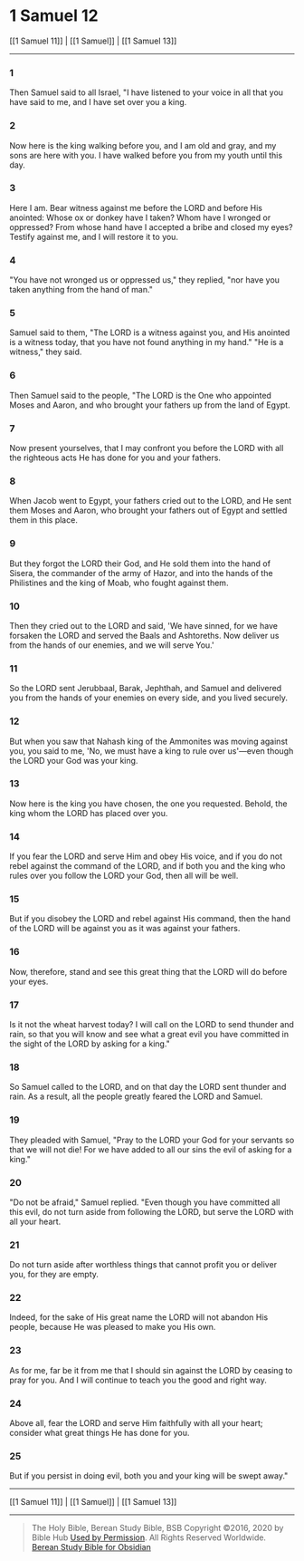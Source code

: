 # 1 Samuel 12

[[1 Samuel 11]] | [[1 Samuel]] | [[1 Samuel 13]]

---

### 1
Then Samuel said to all Israel, "I have listened to your voice in all that you have said to me, and I have set over you a king.

### 2
Now here is the king walking before you, and I am old and gray, and my sons are here with you. I have walked before you from my youth until this day.

### 3
Here I am. Bear witness against me before the LORD and before His anointed: Whose ox or donkey have I taken? Whom have I wronged or oppressed? From whose hand have I accepted a bribe and closed my eyes? Testify against me, and I will restore it to you.

### 4
"You have not wronged us or oppressed us," they replied, "nor have you taken anything from the hand of man."

### 5
Samuel said to them, "The LORD is a witness against you, and His anointed is a witness today, that you have not found anything in my hand." "He is a witness," they said.

### 6
Then Samuel said to the people, "The LORD is the One who appointed Moses and Aaron, and who brought your fathers up from the land of Egypt.

### 7
Now present yourselves, that I may confront you before the LORD with all the righteous acts He has done for you and your fathers.

### 8
When Jacob went to Egypt, your fathers cried out to the LORD, and He sent them Moses and Aaron, who brought your fathers out of Egypt and settled them in this place.

### 9
But they forgot the LORD their God, and He sold them into the hand of Sisera, the commander of the army of Hazor, and into the hands of the Philistines and the king of Moab, who fought against them.

### 10
Then they cried out to the LORD and said, 'We have sinned, for we have forsaken the LORD and served the Baals and Ashtoreths. Now deliver us from the hands of our enemies, and we will serve You.'

### 11
So the LORD sent Jerubbaal, Barak, Jephthah, and Samuel and delivered you from the hands of your enemies on every side, and you lived securely.

### 12
But when you saw that Nahash king of the Ammonites was moving against you, you said to me, 'No, we must have a king to rule over us'—even though the LORD your God was your king.

### 13
Now here is the king you have chosen, the one you requested. Behold, the king whom the LORD has placed over you.

### 14
If you fear the LORD and serve Him and obey His voice, and if you do not rebel against the command of the LORD, and if both you and the king who rules over you follow the LORD your God, then all will be well.

### 15
But if you disobey the LORD and rebel against His command, then the hand of the LORD will be against you as it was against your fathers.

### 16
Now, therefore, stand and see this great thing that the LORD will do before your eyes.

### 17
Is it not the wheat harvest today? I will call on the LORD to send thunder and rain, so that you will know and see what a great evil you have committed in the sight of the LORD by asking for a king."

### 18
So Samuel called to the LORD, and on that day the LORD sent thunder and rain. As a result, all the people greatly feared the LORD and Samuel.

### 19
They pleaded with Samuel, "Pray to the LORD your God for your servants so that we will not die! For we have added to all our sins the evil of asking for a king."

### 20
"Do not be afraid," Samuel replied. "Even though you have committed all this evil, do not turn aside from following the LORD, but serve the LORD with all your heart.

### 21
Do not turn aside after worthless things that cannot profit you or deliver you, for they are empty.

### 22
Indeed, for the sake of His great name the LORD will not abandon His people, because He was pleased to make you His own.

### 23
As for me, far be it from me that I should sin against the LORD by ceasing to pray for you. And I will continue to teach you the good and right way.

### 24
Above all, fear the LORD and serve Him faithfully with all your heart; consider what great things He has done for you.

### 25
But if you persist in doing evil, both you and your king will be swept away."

---

[[1 Samuel 11]] | [[1 Samuel]] | [[1 Samuel 13]]

---

> The Holy Bible, Berean Study Bible, BSB
> Copyright &copy;2016, 2020 by Bible Hub
> [Used by Permission](https://berean.bible/terms.htm). All Rights Reserved Worldwide.
> [Berean Study Bible for Obsidian](https://github.com/gapmiss/berean-study-bible-for-obsidian)

